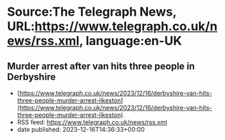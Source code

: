 # Source:The Telegraph News, URL:https://www.telegraph.co.uk/news/rss.xml, language:en-UK

## Murder arrest after van hits three people in Derbyshire
 - [https://www.telegraph.co.uk/news/2023/12/16/derbyshire-van-hits-three-people-murder-arrest-ilkeston](https://www.telegraph.co.uk/news/2023/12/16/derbyshire-van-hits-three-people-murder-arrest-ilkeston)
 - RSS feed: https://www.telegraph.co.uk/news/rss.xml
 - date published: 2023-12-16T14:36:33+00:00



